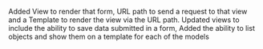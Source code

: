 Added View to render that form, URL path to send a request to that view and a Template to render the view via the URL path.
Updated views to include the ability to save data submitted in a form, Added the ability to list objects and show them on a template for each of the models

